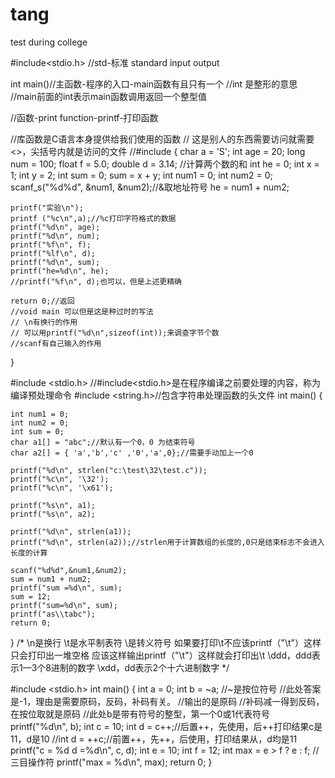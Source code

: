 # tang
test during college


#include<stdio.h>
//std-标准 standard input output

int main()//主函数-程序的入口-main函数有且只有一个
//int 是整形的意思
//main前面的int表示main函数调用返回一个整型值

//函数-print function-printf-打印函数

//库函数是C语言本身提供给我们使用的函数
// 这是别人的东西需要访问就需要<>，尖括号内就是访问的文件
//#include
{
	char a = 'S';
	int age = 20;
	long num = 100;
	float f = 5.0;
	double d = 3.14;
	//计算两个数的和
	int he = 0;
	int x = 1;
	int y = 2;
	int sum = 0;
	sum = x + y;
	int num1 = 0;
	int num2 = 0;
	scanf_s("%d%d", &num1, &num2);//&取地址符号
	he = num1 + num2;

	printf("实验\n");
	printf ("%c\n",a);//%c打印字符格式的数据
	printf("%d\n", age);
	printf("%d\n", num);
	printf("%f\n", f);
	printf("%lf\n", d);
	printf("%d\n", sum);
	printf("he=%d\n", he);
	//printf("%f\n", d);也可以，但是上述更精确
	
	return 0;//返回
	//void main 可以但是这是种过时的写法
	// \n有换行的作用
	// 可以用printf("%d\n",sizeof(int));来调查字节个数
	//scanf有自己输入的作用
}




#include <stdio.h> //#include<stdio.h>是在程序编译之前要处理的内容，称为编译预处理命令
#include <string.h>//包含字符串处理函数的头文件
int main() {

	int num1 = 0;
	int num2 = 0;
	int sum = 0;
	char a1[] = "abc";//默认有一个0，0 为结束符号
	char a2[] = { 'a','b','c' ,'0','a',0};//需要手动加上一个0

	printf("%d\n", strlen("c:\test\32\test.c"));
	printf("%c\n", '\32');
	printf("%c\n", '\x61'); 

	printf("%s\n", a1);
	printf("%s\n", a2);

	printf("%d\n", strlen(a1));
	printf("%d\n", strlen(a2));//strlen用于计算数组的长度的,0只是结束标志不会进入长度的计算

	scanf("%d%d",&num1,&num2);
	sum = num1 + num2;
	printf("sum =%d\n", sum);
	sum = 12;
	printf("sum=%d\n", sum);
	printf("as\\tabc");
	return 0;
}
	/* 
\n是换行
\t是水平制表符
\是转义符号
如果要打印\t不应该printf（"\t"）这样只会打印出一堆空格
应该这样输出printf（"\\t"）这样就会打印出\t
\ddd，ddd表示1—3个8进制的数字
\xdd，dd表示2个十六进制数字
	*/


#include <stdio.h>
int main() {
	int a = 0;
	int b = ~a;
	//~是按位符号
	//此处答案是-1，理由是需要原码，反码，补码有关。
	//输出的是原码
	//补码减一得到反码，在按位取就是原码
	//此处b是带有符号的整型，第一个0或1代表符号
	printf("%d\n", b);
	int c = 10;
	int d = c++;//后置++，先使用，后++打印结果c是11，d是10
	//int d = ++c;//前置++，先++，后使用，打印结果从，d均是11
	printf("c = %d d =%d\n", c, d);
	int e = 10;
	int f = 12;
	int max = e > f ? e : f;
	//三目操作符
	printf("max = %d\n", max);
	return 0;
}
